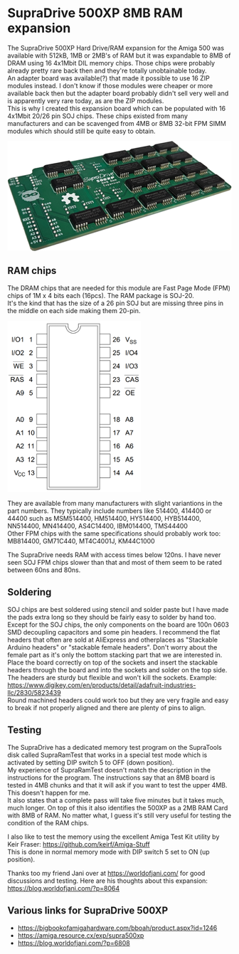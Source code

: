 # SupraDrive 500XP 8MB RAM expansion

The SupraDrive 500XP Hard Drive/RAM expansion for the Amiga 500 was available with 512kB, 1MB or 2MB's of RAM but it was expandable to 8MB of DRAM using 16 4x1Mbit DIL memory chips. Those chips were probably already pretty rare back then and they're totally unobtainable today.  
An adapter board was available(?) that made it possible to use 16 ZIP modules instead. I don't know if those modules were cheaper or more available back then but the adapter board probably didn't sell very well and is apparently very rare today, as are the ZIP modules.  
This is why I created this expansion board which can be populated with 16 4x1Mbit 20/26 pin SOJ chips. These chips existed from many manufacturers and can be scavenged from 4MB or 8MB 32-bit FPM SIMM modules which should still be quite easy to obtain.

<img src="images\photo.jpg" alt="Product photo" width="800"/><br/>

## RAM chips ##

The DRAM chips that are needed for this module are Fast Page Mode (FPM) chips of 1M x 4 bits each (16pcs). The RAM package is SOJ-20.  
It's the kind that has the size of a 26 pin SOJ but are missing three pins in the middle on each side making them 20-pin.

<img src="images/soj-dram.png" alt="SOJ DRAM pinout" width="300"/><br/>

They are available from many manufacturers with slight variantions in the part numbers. They typically include numbers like 514400, 414400 or 44400 such as MSM514400, HM514400, HY514400, HYB514400, NN514400, MN414400, AS4C14400, IBM014400, TMS44400  
Other FPM chips with the same specifications should probably work too:
MB814400, GM71C440, MT4C4001J, KM44C1000

The SupraDrive needs RAM with access times below 120ns. I have never seen SOJ FPM chips slower than that and most of them seem to be rated between 60ns and 80ns.

## Soldering ##
SOJ chips are best soldered using stencil and solder paste but I have made the pads extra long so they should be fairly easy to solder by hand too.
Except for the SOJ chips, the only components on the board are 100n 0603 SMD decoupling capacitors and some pin headers. I recommend the flat headers that often are sold at AliExpress and otherplaces as "Stackable Arduino headers" or "stackable female headers". 
Don't worry about the female part as it's only the bottom stacking part that we are interested in. Place the board correctly on top of the sockets and insert the stackable headers through the board and into the sockets and solder on the top side.
The headers are sturdy but flexible and won't kill the sockets. Example: https://www.digikey.com/en/products/detail/adafruit-industries-llc/2830/5823439  
Round machined headers could work too but they are very fragile and easy to break if not properly aligned and there are plenty of pins to align.

## Testing ##
The SupraDrive has a dedicated memory test program on the SupraTools disk called SupraRamTest that works in a special test mode which is activated by setting DIP switch 5 to OFF (down position).  
My experience of SupraRamTest doesn't match the description in the instructions for the program. The instructions say that an 8MB board is tested in 4MB chunks and that it will ask if you want to test the upper 4MB. This doesn't happen for me.  
It also states that a complete pass will take five minutes but it takes much, much longer. On top of this it also identifies the 500XP as a 2MB RAM Card with 8MB of RAM. 
No matter what, I guess it's still very useful for testing the condition of the RAM chips.

I also like to test the memory using the excellent Amiga Test Kit utility by Keir Fraser: https://github.com/keirf/Amiga-Stuff  
This is done in normal memory mode with DIP switch 5 set to ON (up position).

Thanks too my friend Jani over at https://worldofjani.com/ for good discussions and testing. Here are his thoughts about this expansion: https://blog.worldofjani.com/?p=8064

## Various links for SupraDrive 500XP ##
* https://bigbookofamigahardware.com/bboah/product.aspx?id=1246
* https://amiga.resource.cx/exp/supra500xp
* https://blog.worldofjani.com/?p=6808
